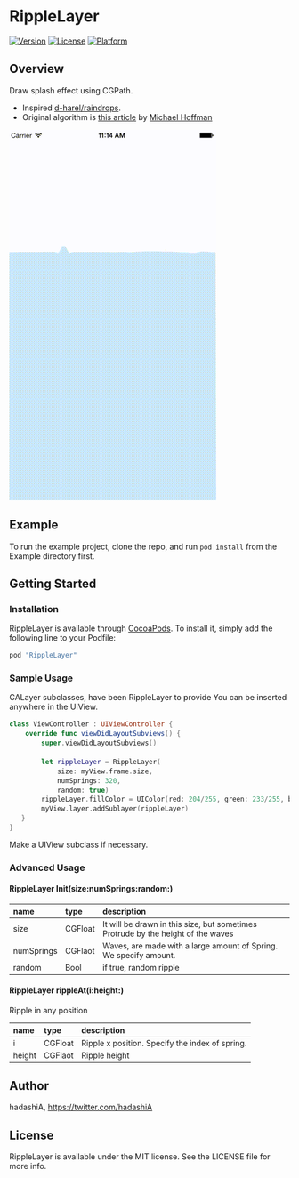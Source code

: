 # RippleLayer

[![Version](https://img.shields.io/cocoapods/v/RippleLayer.svg?style=flat)](http://cocoapods.org/pods/RippleLayer)
[![License](https://img.shields.io/cocoapods/l/RippleLayer.svg?style=flat)](http://cocoapods.org/pods/RippleLayer)
[![Platform](https://img.shields.io/cocoapods/p/RippleLayer.svg?style=flat)](http://cocoapods.org/pods/RippleLayer)

## Overview

Draw splash effect using CGPath.

* Inspired [d-harel/raindrops](https://github.com/d-harel/raindrops).
* Original algorithm is [this article](http://gamedevelopment.tutsplus.com/tutorials/make-a-splash-with-2d-water-effects--gamedev-236) by [Michael Hoffman](http://tutsplus.com/authors/michael-hoffman)

![RippleLayer](./sample_default.gif)


## Example

To run the example project, clone the repo, and run `pod install` from the Example directory first.

## Getting Started

### Installation

RippleLayer is available through [CocoaPods](http://cocoapods.org). To install
it, simply add the following line to your Podfile:

```ruby
pod "RippleLayer"
```

### Sample Usage

CALayer subclasses, have been RippleLayer to provide
You can be inserted anywhere in the UIView.

```Swift
class ViewController : UIViewController {
    override func viewDidLayoutSubviews() {
        super.viewDidLayoutSubviews()
        
        let rippleLayer = RippleLayer(
            size: myView.frame.size,
            numSprings: 320,
            random: true)
        rippleLayer.fillColor = UIColor(red: 204/255, green: 233/255, blue: 249/255, alpha: 1.0).CGColor
        myView.layer.addSublayer(rippleLayer)
   }
}
```

Make a UIView subclass if necessary.


### Advanced Usage

#### RippleLayer Init(size:numSprings:random:)

| name       | type    | description                                                 |
|:-----------|:--------|:----------------------------------------------------------- |
| size       | CGFloat | It will be drawn in this size, but sometimes Protrude by the height of the waves |
| numSprings | CGFlaot | Waves, are made with a large amount of Spring. We specify amount. |
| random     | Bool    | if true, random ripple  |

#### RippleLayer rippleAt(i:height:)

Ripple in any position

| name       | type    | description                                                 |
|:-----------|:--------|:----------------------------------------------------------- |
| i          | CGFloat | Ripple x position. Specify the index of spring. |
| height     | CGFlaot | Ripple height |

## Author

hadashiA, https://twitter.com/hadashiA

## License

RippleLayer is available under the MIT license. See the LICENSE file for more info.

